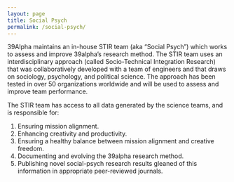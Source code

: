 ```yaml
---
layout: page
title: Social Psych
permalink: /social-psych/
---
```


39Alpha maintains an in-house STIR team (aka “Social Psych”) which works to assess and improve
39alpha’s research method. The STIR team uses an interdisciplinary approach (called Socio-Technical
Integration Research) that was collaboratively developed with a team of engineers and that draws on
sociology, psychology, and political science. The approach has been tested in over 50 organizations
worldwide and will be used to assess and improve team performance. 

The STIR team has access to all data generated by the science teams, and is responsible for:

1. Ensuring mission alignment.
2. Enhancing creativity and productivity.
3. Ensuring a healthy balance between mission alignment and creative freedom.
4. Documenting and evolving the 39alpha research method.
5. Publishing novel social-psych research results gleaned of this information in appropriate
   peer-reviewed journals.
